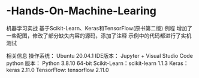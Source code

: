 # -Hands-On-Machine-Learing
机器学习实战 基于Scikit-Learn、Keras和TensorFlow(原书第二版) 例程 增加了一些配图，修改了部分缺失内容的源码，添加了注释
示例中的代码都进行了实机测试

相关信息
操作系统：      Ubuntu 20.04.1
IDE版本：      Jupyter + Visual Studio Code
python 版本：  Python 3.8.10 64-bit
Scikit-Learn：scikit-learn 1.1.3 
Keras：       keras 2.11.0
TensorFlow:   tensorflow 2.11.0
